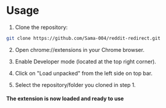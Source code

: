 # Usage

1.  Clone the repository:

```bash
git clone https://github.com/Sama-004/reddit-redirect.git
```

2. Open chrome://extensions in your Chrome browser.

3. Enable Developer mode (located at the top right corner).

4. Click on "Load unpacked" from the left side on top bar.

5. Select the repository/folder you cloned in step 1.

#### The extension is now loaded and ready to use
